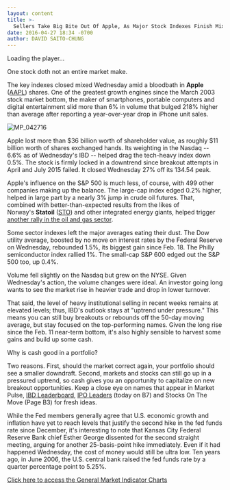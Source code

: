 ```yaml
---
layout: content
title: >-
  Sellers Take Big Bite Out Of Apple, As Major Stock Indexes Finish Mixed
date: 2016-04-27 18:34 -0700
author: DAVID SAITO-CHUNG
---
```






Loading the player...
 


One stock doth not an entire market make.


The key indexes closed mixed Wednesday amid a bloodbath in **Apple** ([AAPL](https://research.investors.com/quote.aspx?symbol=AAPL)) shares. One of the greatest growth engines since the March 2003 stock market bottom, the maker of smartphones, portable computers and digital entertainment slid more than 6% in volume that bulged 218% higher than average after reporting a year-over-year drop in iPhone unit sales.


![MP_042716](https://www.investors.com/wp-content/uploads/2016/04/MP_042716-192x300.jpg)


Apple lost more than $36 billion worth of shareholder value, as roughly $11 billion worth of shares exchanged hands. Its weighting in the Nasdaq -- 6.6% as of Wednesday's IBD -- helped drag the tech-heavy index down 0.5%. The stock is firmly locked in a downtrend since breakout attempts in April and July 2015 failed. It closed Wednesday 27% off its 134.54 peak.


Apple's influence on the S&P 500 is much less, of course, with 499 other companies making up the balance. The large-cap index edged 0.2% higher, helped in large part by a nearly 3% jump in crude oil futures. That, combined with better-than-expected results from the likes of Norway's **Statoil** ([STO](https://research.investors.com/quote.aspx?symbol=STO)) and other integrated energy giants, helped trigger [another rally in the oil and gas sector](https://www.investors.com/stock-lists/global-leaders/statoil-total-bp-rise-as-oil-prices-clear-key-technical-hurdle/).


Some sector indexes left the major averages eating their dust. The Dow utility average, boosted by no move on interest rates by the Federal Reserve on Wednesday, rebounded 1.5%, its biggest gain since Feb. 18. The Philly semiconductor index rallied 1%. The small-cap S&P 600 edged out the S&P 500 too, up 0.4%.


Volume fell slightly on the Nasdaq but grew on the NYSE. Given Wednesday's action, the volume changes were ideal. An investor going long wants to see the market rise in heavier trade and drop in lower turnover.


That said, the level of heavy institutional selling in recent weeks remains at elevated levels; thus, IBD's outlook stays at "uptrend under pressure." This means you can still buy breakouts or rebounds off the 50-day moving average, but stay focused on the top-performing names. Given the long rise since the Feb. 11 near-term bottom, it's also highly sensible to harvest some gains and build up some cash.


Why is cash good in a portfolio?


Two reasons. First, should the market correct again, your portfolio should see a smaller downdraft. Second, markets and stocks can still go up in a pressured uptrend, so cash gives you an opportunity to capitalize on new breakout opportunities. Keep a close eye on names that appear in Market Pulse, [IBD Leaderboard](http://leaderboard.investors.com/leaderboard/leaders/default.aspx), [IPO Leaders](http://research.investors.com/stock-lists/ipo-leaders/) (today on B7) and Stocks On The Move (Page B3) for fresh ideas.


While the Fed members generally agree that U.S. economic growth and inflation have yet to reach levels that justify the second hike in the fed funds rate since December, it's interesting to note that Kansas City Federal Reserve Bank chief Esther George dissented for the second straight meeting, arguing for another 25-basis-point hike immediately. Even if it had happened Wednesday, the cost of money would still be ultra low. Ten years ago, in June 2006, the U.S. central bank raised the fed funds rate by a quarter percentage point to 5.25%.


[Click here to access the General Market Indicator Charts](https://www.investors.com/wp-content/uploads/2016/04/GMI042816.pdf)




